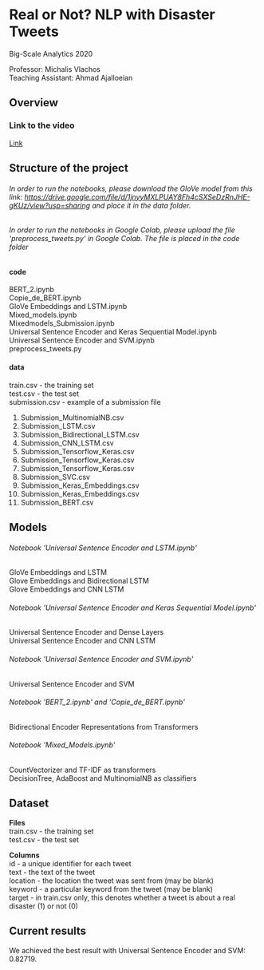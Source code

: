 # Real or Not? NLP with Disaster Tweets

Big-Scale Analytics 2020

Professor: Michalis Vlachos  <br /> 
Teaching Assistant: Ahmad Ajalloeian

## Overview ##
### Link to the video ### 
[Link](https://www.youtube.com/watch?v=WDVuDgq4BTc)

## Structure of the project ##
###### In order to run the notebooks, please download the GloVe model from this link: https://drive.google.com/file/d/1jnyyMXLPUAY8Fh4cSXSeDzRnJHE-gKUz/view?usp=sharing and place it in the data folder. ######

###### In order to run the notebooks in Google Colab, please upload the file 'preprocess_tweets.py' in Google Colab. The file is placed in the code folder ######

#### code ####
BERT_2.ipynb <br />
Copie_de_BERT.ipynb <br />
GloVe Embeddings and LSTM.ipynb <br />
Mixed_models.ipynb <br />
Mixedmodels_Submission.ipynb <br /> 
Universal Sentence Encoder and Keras Sequential Model.ipynb <br />
Universal Sentence Encoder and SVM.ipynb <br />
preprocess_tweets.py

#### data ####
train.csv - the training set <br />
test.csv - the test set <br />
submission.csv - example of a submission file <br />
1. Submission_MultinomialNB.csv <br />
2. Submission_LSTM.csv <br />
3. Submission_Bidirectional_LSTM.csv <br />
4. Submission_CNN_LSTM.csv <br />
5. Submission_Tensorflow_Keras.csv <br />
6. Submission_Tensorflow_Keras.csv <br />
7. Submission_Tensorflow_Keras.csv <br />
8. Submission_SVC.csv <br />
9. Submission_Keras_Embeddings.csv <br />
10. Submission_Keras_Embeddings.csv <br />
11. Submission_BERT.csv <br />

## Models ##

###### Notebook 'Universal Sentence Encoder and LSTM.ipynb' ######
GloVe Embeddings and LSTM <br />
Glove Embeddings and Bidirectional LSTM <br />
Glove Embeddings and CNN LSTM <br />

###### Notebook 'Universal Sentence Encoder and Keras Sequential Model.ipynb' ######
Universal Sentence Encoder and Dense Layers <br />
Universal Sentence Encoder and CNN LSTM <br />

###### Notebook 'Universal Sentence Encoder and SVM.ipynb' ######
Universal Sentence Encoder and SVM <br />

###### Notebook 'BERT_2.ipynb' and 'Copie_de_BERT.ipynb' ######
Bidirectional Encoder Representations from Transformers <br /> 


###### Notebook 'Mixed_Models.ipynb' ######
CountVectorizer and TF-IDF as transformers <br />
DecisionTree, AdaBoost and MultinomialNB as classifiers <br /> 

## Dataset ##
**Files** <br />
train.csv - the training set <br />
test.csv - the test set <br />

**Columns** <br />
id - a unique identifier for each tweet <br />
text - the text of the tweet <br />
location - the location the tweet was sent from (may be blank) <br />
keyword - a particular keyword from the tweet (may be blank) <br />
target - in train.csv only, this denotes whether a tweet is about a real disaster (1) or not (0) <br />

## Current results ##
We achieved the best result with Universal Sentence Encoder and SVM: 0.82719. 
